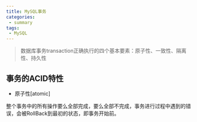 ```yaml
---
title: MySQL事务
categories:
 - summary
tags:
 - MySQL
---
```


> 数据库事务transaction正确执行的四个基本要素：原子性、一致性、隔离性、持久性

## 事务的ACID特性
* 原子性[atomic]

整个事务中的所有操作要么全部完成，要么全部不完成，事务进行过程中遇到的错误，会被RollBack到最初的状态，即事务开始前。


